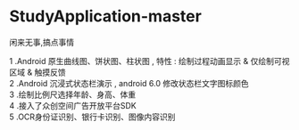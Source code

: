 # StudyApplication-master
闲来无事,搞点事情

1 .Android 原生曲线图、饼状图、柱状图 , 特性 : 绘制过程动画显示 & 仅绘制可视区域 & 触摸反馈  
2 .Android 沉浸式状态栏演示 , android 6.0 修改状态栏文字图标颜色  
3 .绘制比例尺选择年龄、身高、体重  
4 .接入了众创空间广告开放平台SDK   
5 .OCR身份证识别、银行卡识别、图像内容识别  

